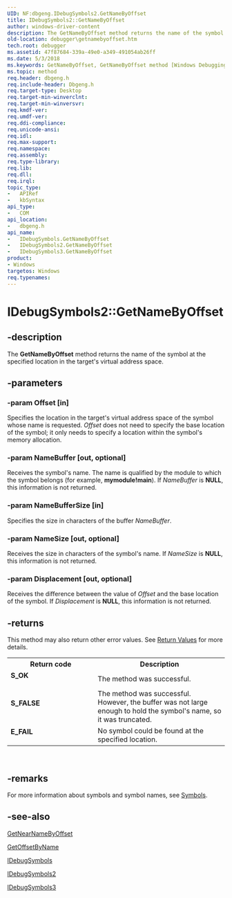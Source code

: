 ```yaml
---
UID: NF:dbgeng.IDebugSymbols2.GetNameByOffset
title: IDebugSymbols2::GetNameByOffset
author: windows-driver-content
description: The GetNameByOffset method returns the name of the symbol at the specified location in the target's virtual address space.
old-location: debugger\getnamebyoffset.htm
tech.root: debugger
ms.assetid: 47f87684-339a-49e0-a349-491054ab26ff
ms.date: 5/3/2018
ms.keywords: GetNameByOffset, GetNameByOffset method [Windows Debugging], GetNameByOffset method [Windows Debugging],IDebugSymbols interface, GetNameByOffset method [Windows Debugging],IDebugSymbols2 interface, GetNameByOffset method [Windows Debugging],IDebugSymbols3 interface, IDebugSymbols interface [Windows Debugging],GetNameByOffset method, IDebugSymbols2 interface [Windows Debugging],GetNameByOffset method, IDebugSymbols2.GetNameByOffset, IDebugSymbols2::GetNameByOffset, IDebugSymbols3 interface [Windows Debugging],GetNameByOffset method, IDebugSymbols3::GetNameByOffset, IDebugSymbols::GetNameByOffset, IDebugSymbols_5045ed52-43b3-4f5c-90fe-d9725aeb5782.xml, dbgeng/IDebugSymbols2::GetNameByOffset, dbgeng/IDebugSymbols3::GetNameByOffset, dbgeng/IDebugSymbols::GetNameByOffset, debugger.getnamebyoffset
ms.topic: method
req.header: dbgeng.h
req.include-header: Dbgeng.h
req.target-type: Desktop
req.target-min-winverclnt: 
req.target-min-winversvr: 
req.kmdf-ver: 
req.umdf-ver: 
req.ddi-compliance: 
req.unicode-ansi: 
req.idl: 
req.max-support: 
req.namespace: 
req.assembly: 
req.type-library: 
req.lib: 
req.dll: 
req.irql: 
topic_type:
-	APIRef
-	kbSyntax
api_type:
-	COM
api_location:
-	dbgeng.h
api_name:
-	IDebugSymbols.GetNameByOffset
-	IDebugSymbols2.GetNameByOffset
-	IDebugSymbols3.GetNameByOffset
product:
- Windows
targetos: Windows
req.typenames: 
---
```


# IDebugSymbols2::GetNameByOffset


## -description


The <b>GetNameByOffset</b>  method returns the name of the symbol at the specified location in the target's virtual address space.


## -parameters




### -param Offset [in]

Specifies the location in the target's virtual address space of the symbol whose name is requested.  <i>Offset</i> does not need to specify the base location of the symbol; it only needs to specify a location within the symbol's memory allocation.


### -param NameBuffer [out, optional]

Receives the symbol's name.  The name is qualified by the module to which the symbol belongs (for example, <b>mymodule!main</b>).  If <i>NameBuffer</i> is <b>NULL</b>, this information is not returned.


### -param NameBufferSize [in]

Specifies the size in characters of the buffer <i>NameBuffer</i>.


### -param NameSize [out, optional]

Receives the size in characters of the symbol's name.  If <i>NameSize</i> is <b>NULL</b>, this information is not returned.


### -param Displacement [out, optional]

Receives the difference between the value of <i>Offset</i> and the base location of the symbol.  If <i>Displacement</i> is <b>NULL</b>, this information is not returned.


## -returns



This method may also return other error values.  See <a href="https://msdn.microsoft.com/713f3ee2-2f5b-415e-9908-90f5ae428b43">Return Values</a> for more details.

<table>
<tr>
<th>Return code</th>
<th>Description</th>
</tr>
<tr>
<td width="40%">
<dl>
<dt><b>S_OK</b></dt>
</dl>
</td>
<td width="60%">
The method was successful.

</td>
</tr>
<tr>
<td width="40%">
<dl>
<dt><b>S_FALSE</b></dt>
</dl>
</td>
<td width="60%">
The method was successful.  However, the buffer was not large enough to hold the symbol's name, so it was truncated.

</td>
</tr>
<tr>
<td width="40%">
<dl>
<dt><b>E_FAIL</b></dt>
</dl>
</td>
<td width="60%">
No symbol could be found at the specified location.

</td>
</tr>
</table>
 




## -remarks



For more information about symbols and symbol names, see <a href="https://msdn.microsoft.com/library/windows/hardware/ff558824">Symbols</a>.




## -see-also




<a href="https://msdn.microsoft.com/library/windows/hardware/ff547204">GetNearNameByOffset</a>



<a href="https://msdn.microsoft.com/library/windows/hardware/ff548035">GetOffsetByName</a>



<a href="https://msdn.microsoft.com/library/windows/hardware/ff550856">IDebugSymbols</a>



<a href="https://msdn.microsoft.com/library/windows/hardware/ff550864">IDebugSymbols2</a>



<a href="https://msdn.microsoft.com/library/windows/hardware/ff550870">IDebugSymbols3</a>
 

 

